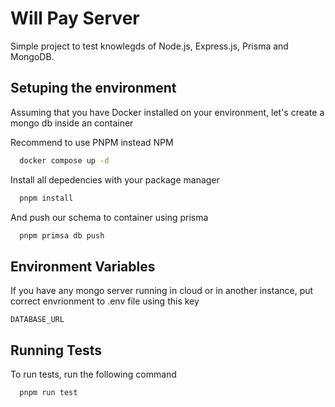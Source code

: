 # Will Pay Server

Simple project to test knowlegds of Node.js, Express.js, Prisma and MongoDB.

## Setuping the environment

Assuming that you have Docker installed on your environment, let's create a mongo db inside an container

Recommend to use PNPM instead NPM

```bash
  docker compose up -d
```

Install all depedencies with your package manager

```bash
  pnpm install
```

And push our schema to container using prisma

```bash
  pnpm primsa db push
```

## Environment Variables

If you have any mongo server running in cloud or in another instance, put correct envrionment to .env file using this key

`DATABASE_URL`

## Running Tests

To run tests, run the following command

```bash
  pnpm run test
```
